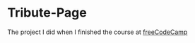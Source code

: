 # Tribute-Page
The project I did when I finished the course at <a href="https://www.freecodecamp.org/">freeCodeCamp</a>
